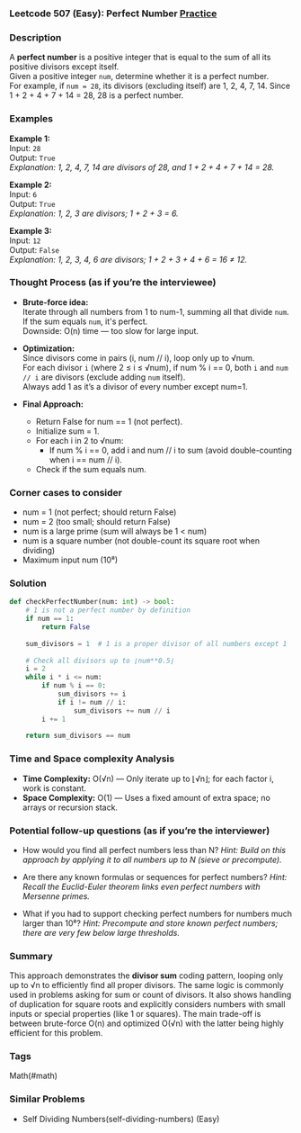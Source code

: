 ### Leetcode 507 (Easy): Perfect Number [Practice](https://leetcode.com/problems/perfect-number)

### Description  
A **perfect number** is a positive integer that is equal to the sum of all its positive divisors except itself.  
Given a positive integer `num`, determine whether it is a perfect number.  
For example, if `num = 28`, its divisors (excluding itself) are 1, 2, 4, 7, 14. Since 1 + 2 + 4 + 7 + 14 = 28, 28 is a perfect number.

### Examples  

**Example 1:**  
Input: `28`  
Output: `True`  
*Explanation: 1, 2, 4, 7, 14 are divisors of 28, and 1 + 2 + 4 + 7 + 14 = 28.*

**Example 2:**  
Input: `6`  
Output: `True`  
*Explanation: 1, 2, 3 are divisors; 1 + 2 + 3 = 6.*

**Example 3:**  
Input: `12`  
Output: `False`  
*Explanation: 1, 2, 3, 4, 6 are divisors; 1 + 2 + 3 + 4 + 6 = 16 ≠ 12.*

### Thought Process (as if you’re the interviewee)  
- **Brute-force idea:**  
  Iterate through all numbers from 1 to num-1, summing all that divide `num`. If the sum equals `num`, it's perfect.  
  Downside: O(n) time — too slow for large input.

- **Optimization:**  
  Since divisors come in pairs (i, num // i), loop only up to √num.  
  For each divisor `i` (where 2 ≤ i ≤ √num), if num % i == 0, both `i` and `num // i` are divisors (exclude adding `num` itself).  
  Always add 1 as it’s a divisor of every number except num=1.

- **Final Approach:**  
  - Return False for num == 1 (not perfect).
  - Initialize sum = 1.
  - For each i in 2 to √num:  
    - If num % i == 0, add i and num // i to sum (avoid double-counting when i == num // i).
  - Check if the sum equals num.

### Corner cases to consider  
- num = 1 (not perfect; should return False)
- num = 2 (too small; should return False)
- num is a large prime (sum will always be 1 < num)
- num is a square number (not double-count its square root when dividing)
- Maximum input num (10⁸)

### Solution

```python
def checkPerfectNumber(num: int) -> bool:
    # 1 is not a perfect number by definition
    if num == 1:
        return False
    
    sum_divisors = 1  # 1 is a proper divisor of all numbers except 1
    
    # Check all divisors up to ⌊num**0.5⌋
    i = 2
    while i * i <= num:
        if num % i == 0:
            sum_divisors += i
            if i != num // i:
                sum_divisors += num // i
        i += 1
    
    return sum_divisors == num
```

### Time and Space complexity Analysis  

- **Time Complexity:** O(√n) — Only iterate up to ⌊√n⌋; for each factor i, work is constant.
- **Space Complexity:** O(1) — Uses a fixed amount of extra space; no arrays or recursion stack.

### Potential follow-up questions (as if you’re the interviewer)  

- How would you find all perfect numbers less than N?
  *Hint: Build on this approach by applying it to all numbers up to N (sieve or precompute).*

- Are there any known formulas or sequences for perfect numbers?
  *Hint: Recall the Euclid-Euler theorem links even perfect numbers with Mersenne primes.*

- What if you had to support checking perfect numbers for numbers much larger than 10⁸?
  *Hint: Precompute and store known perfect numbers; there are very few below large thresholds.*

### Summary
This approach demonstrates the **divisor sum** coding pattern, looping only up to √n to efficiently find all proper divisors. The same logic is commonly used in problems asking for sum or count of divisors. It also shows handling of duplication for square roots and explicitly considers numbers with small inputs or special properties (like 1 or squares). The main trade-off is between brute-force O(n) and optimized O(√n) with the latter being highly efficient for this problem.

### Tags
Math(#math)

### Similar Problems
- Self Dividing Numbers(self-dividing-numbers) (Easy)